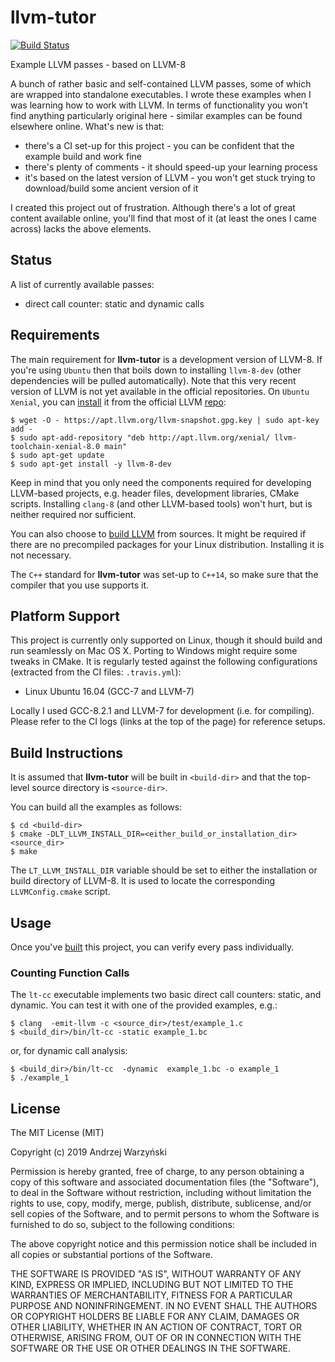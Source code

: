 llvm-tutor
=========
[![Build Status](https://travis-ci.org/banach-space/llvm-tutor.svg?branch=add_first_pass)](https://travis-ci.org/banach-space/llvm-tutor)

Example LLVM passes - based on LLVM-8

A bunch of rather basic and self-contained LLVM passes, some of which are
wrapped into standalone executables. I wrote these examples when I was learning
how to work with LLVM. In terms of functionality you won't find anything particularly
original here - similar examples can be found elsewhere online. What's new is
that:
  * there's a CI set-up for this project - you can be confident that the
    example build and work fine
  * there's plenty of comments - it should speed-up your learning process
  * it's based on the latest version of LLVM -  you won't get stuck
    trying to download/build some ancient version of it

I created this project out of frustration. Although there's a lot of great
content available online, you'll find that most of it (at least the ones I
came across) lacks the above elements.

Status
------
A list of currently available passes:
   * direct call counter: static and dynamic calls

Requirements
------------
The main requirement for **llvm-tutor** is a development version of LLVM-8. If
you're using `Ubuntu` then that boils down to installing `llvm-8-dev` (other
dependencies will be pulled automatically). Note that this very recent version
of LLVM is not yet available in the official repositories. On `Ubuntu Xenial`,
you can
[install](https://blog.kowalczyk.info/article/k/how-to-install-latest-clang-6.0-on-ubuntu-16.04-xenial-wsl.html)
it from the official LLVM [repo](http://apt.llvm.org/):
```
$ wget -O - https://apt.llvm.org/llvm-snapshot.gpg.key | sudo apt-key add -
$ sudo apt-add-repository "deb http://apt.llvm.org/xenial/ llvm-toolchain-xenial-8.0 main"
$ sudo apt-get update
$ sudo apt-get install -y llvm-8-dev
```

Keep in mind that you only need the components required for developing
LLVM-based projects, e.g. header files, development libraries, CMake scripts.
Installing `clang-8` (and other LLVM-based tools) won't hurt, but is neither
required nor sufficient.

You can also choose to [build LLVM](https://llvm.org/docs/CMake.html) from
sources. It might be required if there are no precompiled packages for your
Linux distribution. Installing it is not necessary.

The `C++` standard for **llvm-tutor** was set-up to `C++14`, so make sure that
the compiler that you use supports it.

Platform Support
----------------
This project is currently only supported on Linux, though it should build and
run seamlessly on Mac OS X. Porting to Windows might require some tweaks in
CMake. It is regularly tested against the following configurations (extracted
from the CI files:
`.travis.yml`):
  * Linux Ubuntu 16.04 (GCC-7 and LLVM-7)

Locally I used GCC-8.2.1 and LLVM-7 for development (i.e. for compiling). Please
refer to the CI logs (links at the top of the page) for reference setups.

Build Instructions
------------------
It is assumed that **llvm-tutor** will be built in `<build-dir>` and that the
top-level source directory is `<source-dir>`.

You can build all the examples as follows:
```
$ cd <build-dir>
$ cmake -DLT_LLVM_INSTALL_DIR=<either_build_or_installation_dir>  <source_dir>
$ make
```

The `LT_LLVM_INSTALL_DIR` variable should be set to either the installation or
build directory of LLVM-8. It is used to locate the corresponding
`LLVMConfig.cmake` script.

Usage
-----
Once you've [built](#build-instructions) this project, you can verify every
pass individually.

### Counting Function Calls
The `lt-cc` executable implements two basic direct call counters: static, and
dynamic. You can test it with one of the provided examples, e.g.:
```
$ clang  -emit-llvm -c <source_dir>/test/example_1.c
$ <build_dir>/bin/lt-cc -static example_1.bc
```

or, for dynamic call analysis:
```
$ <build_dir>/bin/lt-cc  -dynamic  example_1.bc -o example_1
$ ./example_1
```

License
--------
The MIT License (MIT)

Copyright (c) 2019 Andrzej Warzyński

Permission is hereby granted, free of charge, to any person obtaining a copy of
this software and associated documentation files (the "Software"), to deal in
the Software without restriction, including without limitation the rights to
use, copy, modify, merge, publish, distribute, sublicense, and/or sell copies
of the Software, and to permit persons to whom the Software is furnished to do
so, subject to the following conditions:

The above copyright notice and this permission notice shall be included in all
copies or substantial portions of the Software.

THE SOFTWARE IS PROVIDED "AS IS", WITHOUT WARRANTY OF ANY KIND, EXPRESS OR
IMPLIED, INCLUDING BUT NOT LIMITED TO THE WARRANTIES OF MERCHANTABILITY,
FITNESS FOR A PARTICULAR PURPOSE AND NONINFRINGEMENT. IN NO EVENT SHALL THE
AUTHORS OR COPYRIGHT HOLDERS BE LIABLE FOR ANY CLAIM, DAMAGES OR OTHER
LIABILITY, WHETHER IN AN ACTION OF CONTRACT, TORT OR OTHERWISE, ARISING FROM,
OUT OF OR IN CONNECTION WITH THE SOFTWARE OR THE USE OR OTHER DEALINGS IN THE
SOFTWARE.
